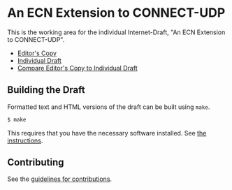 # An ECN Extension to CONNECT-UDP

This is the working area for the individual Internet-Draft, "An ECN Extension to CONNECT-UDP".

* [Editor's Copy](https://DavidSchinazi.github.io/draft-connect-udp-ecn/#go.draft-schinazi-masque-connect-udp-ecn.html)
* [Individual Draft](https://tools.ietf.org/html/draft-schinazi-masque-connect-udp-ecn)
* [Compare Editor's Copy to Individual Draft](https://DavidSchinazi.github.io/draft-connect-udp-ecn/#go.draft-schinazi-masque-connect-udp-ecn.diff)

## Building the Draft

Formatted text and HTML versions of the draft can be built using `make`.

```sh
$ make
```

This requires that you have the necessary software installed.  See
[the instructions](https://github.com/martinthomson/i-d-template/blob/master/doc/SETUP.md).


## Contributing

See the
[guidelines for contributions](https://github.com/DavidSchinazi/draft-connect-udp-ecn/blob/main/CONTRIBUTING.md).
